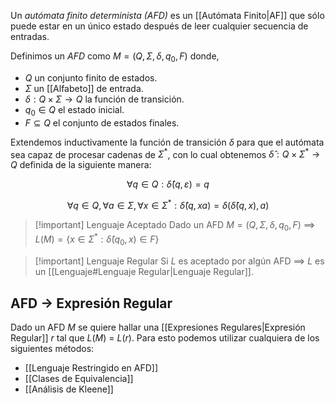 Un *autómata finito determinista (AFD)* es un [[Autómata Finito|AF]] que sólo puede estar en un único estado después de leer cualquier secuencia de entradas.

Definimos un *AFD* como $M=(Q,\Sigma,\delta, q_0, F)$ donde,
- $Q$ un conjunto finito de estados.
- $\Sigma$ un [[Alfabeto]] de entrada.
- $\delta : Q \times \Sigma \rightarrow Q$ la función de transición.
- $q_0 \in Q$ el estado inicial.
- $F \subseteq Q$ el conjunto de estados finales.

Extendemos inductivamente la función de transición $\delta$ para que el autómata sea capaz de procesar cadenas de $\Sigma^\ast$,  con lo cual obtenemos $\hat{\delta} : Q \times \Sigma^\ast \rightarrow Q$ definida de la siguiente manera:

$$
\forall q \in Q : \hat{\delta}(q, \varepsilon) = q
$$

$$
\forall q \in Q, \forall a \in \Sigma, \forall x \in \Sigma^\ast : \hat{\delta}(q, xa) = \delta(\hat{\delta}(q, x), a)
$$

>[!important] Lenguaje Aceptado
>Dado un AFD $M=(Q,\Sigma,\delta, q_0, F)$  $\implies$  $L(M) = \{ x \in \Sigma^\ast : \hat{\delta}(q_0, x) \in F \}$

>[!important] Lenguaje Regular
>Si $L$ es aceptado por algún AFD $\implies$ $L$ es un [[Lenguaje#Lenguaje Regular|Lenguaje Regular]].

## AFD $\rightarrow$ Expresión Regular
Dado un AFD $M$ se quiere hallar una [[Expresiones Regulares|Expresión Regular]] $r$ tal que $L(M)$ = $L(r)$.
Para esto podemos utilizar cualquiera de los siguientes métodos:
- [[Lenguaje Restringido en AFD]]
- [[Clases de Equivalencia]]
- [[Análisis de Kleene]]

